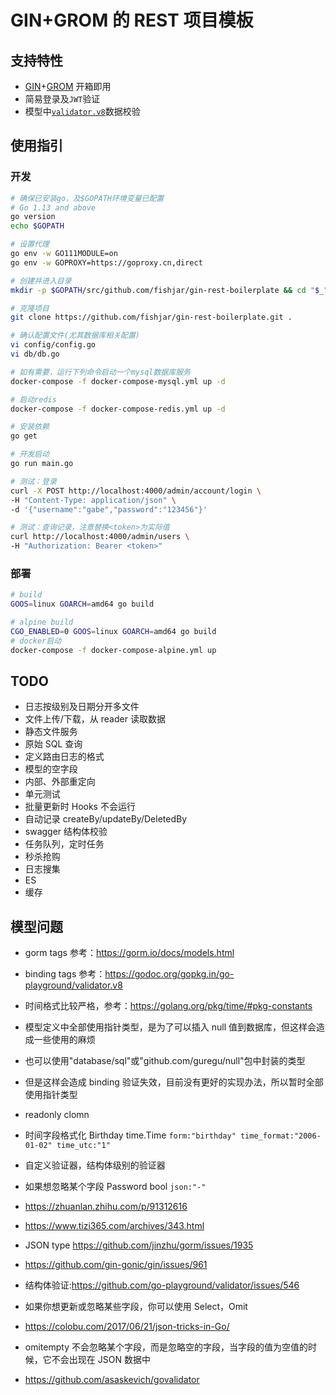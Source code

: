 # GIN+GROM 的 REST 项目模板

## 支持特性

- [GIN](https://github.com/gin-gonic/gin)+[GROM](https://github.com/jinzhu/gorm) 开箱即用
- 简易登录及`JWT`验证
- 模型中[`validator.v8`](https://godoc.org/gopkg.in/go-playground/validator.v8)数据校验

## 使用指引

### 开发

```sh
# 确保已安装go，及$GOPATH环境变量已配置
# Go 1.13 and above
go version
echo $GOPATH

# 设置代理
go env -w GO111MODULE=on
go env -w GOPROXY=https://goproxy.cn,direct

# 创建并进入目录
mkdir -p $GOPATH/src/github.com/fishjar/gin-rest-boilerplate && cd "$_"

# 克隆项目
git clone https://github.com/fishjar/gin-rest-boilerplate.git .

# 确认配置文件(尤其数据库相关配置)
vi config/config.go
vi db/db.go

# 如有需要，运行下列命令启动一个mysql数据库服务
docker-compose -f docker-compose-mysql.yml up -d

# 启动redis
docker-compose -f docker-compose-redis.yml up -d

# 安装依赖
go get

# 开发启动
go run main.go

# 测试：登录
curl -X POST http://localhost:4000/admin/account/login \
-H "Content-Type: application/json" \
-d '{"username":"gabe","password":"123456"}'

# 测试：查询记录，注意替换<token>为实际值
curl http://localhost:4000/admin/users \
-H "Authorization: Bearer <token>"
```

### 部署

```sh
# build
GOOS=linux GOARCH=amd64 go build

# alpine build
CGO_ENABLED=0 GOOS=linux GOARCH=amd64 go build
# docker启动
docker-compose -f docker-compose-alpine.yml up
```

## TODO

- 日志按级别及日期分开多文件
- 文件上传/下载，从 reader 读取数据
- 静态文件服务
- 原始 SQL 查询
- 定义路由日志的格式
- 模型的空字段
- 内部、外部重定向
- 单元测试
- 批量更新时 Hooks 不会运行
- 自动记录 createBy/updateBy/DeletedBy
- swagger 结构体校验
- 任务队列，定时任务
- 秒杀抢购
- 日志搜集
- ES
- 缓存

## 模型问题

- gorm tags 参考：https://gorm.io/docs/models.html
- binding tags 参考：https://godoc.org/gopkg.in/go-playground/validator.v8
- 时间格式比较严格，参考：https://golang.org/pkg/time/#pkg-constants
- 模型定义中全部使用指针类型，是为了可以插入 null 值到数据库，但这样会造成一些使用的麻烦
- 也可以使用"database/sql"或"github.com/guregu/null"包中封装的类型
- 但是这样会造成 binding 验证失效，目前没有更好的实现办法，所以暂时全部使用指针类型

- readonly clomn
- 时间字段格式化 Birthday time.Time `form:"birthday" time_format:"2006-01-02" time_utc:"1"`
- 自定义验证器，结构体级别的验证器
- 如果想忽略某个字段 Password bool `json:"-"`
- https://zhuanlan.zhihu.com/p/91312616
- https://www.tizi365.com/archives/343.html
- JSON type https://github.com/jinzhu/gorm/issues/1935
- https://github.com/gin-gonic/gin/issues/961
- 结构体验证:https://github.com/go-playground/validator/issues/546
- 如果你想更新或忽略某些字段，你可以使用 Select，Omit
- https://colobu.com/2017/06/21/json-tricks-in-Go/
- omitempty 不会忽略某个字段，而是忽略空的字段，当字段的值为空值的时候，它不会出现在 JSON 数据中
- https://github.com/asaskevich/govalidator
